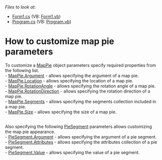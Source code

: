 <!-- default file list -->
*Files to look at*:

* [Form1.cs](./CS/MapPieExample/Form1.cs) (VB: [Form1.vb](./VB/MapPieExample/Form1.vb))
* [Program.cs](./CS/MapPieExample/Program.cs) (VB: [Program.vb](./VB/MapPieExample/Program.vb))
<!-- default file list end -->
# How to customize map pie parameters


<p>To customize a <a href="https://documentation.devexpress.com/#WindowsForms/clsDevExpressXtraMapMapPietopic">MapPie</a> object parameters specify required properties from the following list.<br />- <a href="https://documentation.devexpress.com/WindowsForms/DevExpressXtraMapMapPie_Argumenttopic.aspx">MapPie.Argument</a> - allows specifying the argument of a map pie.<br />- <a href="https://documentation.devexpress.com/#WindowsForms/DevExpressXtraMapMapPie_Locationtopic">MapPie.Location</a> - allows specifying the location of a map pie.<br />- <a href="https://documentation.devexpress.com/#WindowsForms/DevExpressXtraMapMapPie_RotationAngletopic">MapPie.RotationAngle</a> - allows specifying the rotation angle of a map pie.<br />- <a href="https://documentation.devexpress.com/#WindowsForms/DevExpressXtraMapMapPie_RotationDirectiontopic">MapPie.RotationDirection</a> - allows specifying the rotation direction of a map pie.<br />- <a href="https://documentation.devexpress.com/#WindowsForms/DevExpressXtraMapMapPie_Segmentstopic">MapPie.Segments</a> - allows specifying the segments collection included in a map pie.<br />- <a href="https://documentation.devexpress.com/#WindowsForms/DevExpressXtraMapMapPie_Sizetopic">MapPie.Size</a> - allows specifying the size of a map pie.<br /><br /></p>
<p>Also specifying the following <a href="https://documentation.devexpress.com/#WindowsForms/clsDevExpressXtraMapPieSegmenttopic">PieSegment</a> parameters allows customizing the map pie appearance.<br />- <a href="https://documentation.devexpress.com/#WindowsForms/DevExpressXtraMapPieSegment_Argumenttopic">PieSegment.Argument</a> - allows specifying the argument of a pie segment.<br />- <a href="https://documentation.devexpress.com/#WindowsForms/DevExpressXtraMapPieSegment_Attributestopic">PieSegment.Attributes</a> - allows specifying the attributes collection of a pie segment.<br />- <a href="https://documentation.devexpress.com/#WindowsForms/DevExpressXtraMapPieSegment_Valuetopic">PieSegment.Value</a> - allows specifying the value of a pie segment.</p>

<br/>


